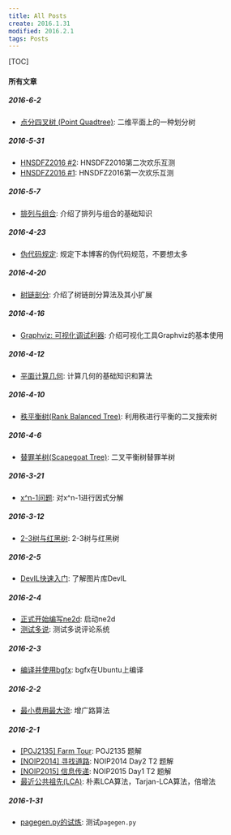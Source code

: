 ```yaml
---
title: All Posts
create: 2016.1.31
modified: 2016.2.1
tags: Posts
---
```

[TOC]
#### 所有文章
##### 2016-6-2
* [点分四叉树 (Point Quadtree)](./blog/2016-6-2/quadtree.html): 二维平面上的一种划分树

##### 2016-5-31
* [HNSDFZ2016 #2](./blog/2016-5-31/hnsdfz2016-2.html): HNSDFZ2016第二次欢乐互测
* [HNSDFZ2016 #1](./blog/2016-5-31/hnsdfz2016-1.html): HNSDFZ2016第一次欢乐互测

##### 2016-5-7
* [排列与组合](./blog/2016-5-7/permutation-and-combination.html): 介绍了排列与组合的基础知识

##### 2016-4-23
* [伪代码规定](./blog/2016-4-23/fake-code.html): 规定下本博客的伪代码规范，不要想太多

##### 2016-4-20
* [树链剖分](./blog/2016-4-20/tree-split.html): 介绍了树链剖分算法及其小扩展

##### 2016-4-16
* [Graphviz: 可视化调试利器](./blog/2016-4-16/graphviz.html): 介绍可视化工具Graphviz的基本使用

##### 2016-4-12
* [平面计算几何](./blog/2016-4-12/geometry.html): 计算几何的基础知识和算法

##### 2016-4-10
* [秩平衡树(Rank Balanced Tree)](./blog/2016-4-10/rank-tree.html): 利用秩进行平衡的二叉搜索树

##### 2016-4-6
* [替罪羊树(Scapegoat Tree)](./blog/2016-4-6/scapegoat.html): 二叉平衡树替罪羊树

##### 2016-3-21
* [x^n-1问题](./blog/2016-3-21/x-2-1.html): 对x^n-1进行因式分解

##### 2016-3-12
* [2-3树与红黑树](./blog/2016-3-12/2-3-tree-and-red-black-tree.html): 2-3树与红黑树

##### 2016-2-5
* [DevIL快速入门](./blog/2016-2-5/devil-usage.html): 了解图片库DevIL

##### 2016-2-4
* [正式开始编写ne2d](./blog/2016-2-4/ne2d-1.html): 启动ne2d
* [测试多说](./blog/2016-2-4/comments.html): 测试多说评论系统

##### 2016-2-3
* [编译并使用bgfx](./blog/2016-2-3/learn-bgfx-1.html): bgfx在Ubuntu上编译

##### 2016-2-2
* [最小费用最大流](./blog/2016-2-2/mincost-maxflow.html): 增广路算法

##### 2016-2-1
* [[POJ2135] Farm Tour](./blog/2016-2-1/farm-tour.html): POJ2135 题解
* [[NOIP2014] 寻找道路](./blog/2016-2-1/find-path.html): NOIP2014 Day2 T2 题解
* [[NOIP2015] 信息传递](./blog/2016-2-1/message.html): NOIP2015 Day1 T2 题解
* [最近公共祖先(LCA)](./blog/2016-2-1/lca.html): 朴素LCA算法，Tarjan-LCA算法，倍增法

##### 2016-1-31
* [pagegen.py的试炼](./blog/2016-1-31/test.html): 测试`pagegen.py`
